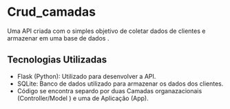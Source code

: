 # Crud_camadas 
Uma API criada com o simples objetivo de coletar dados de clientes e armazenar em uma base de dados .

## Tecnologias Utilizadas

- Flask (Python): Utilizado para desenvolver a API.
- SQLite: Banco de dados utilizado para armazenar os dados dos clientes.
- Código se encontra separdo por duas Camadas organazacionais (Controller/Model ) e uma de Aplicação (App).
